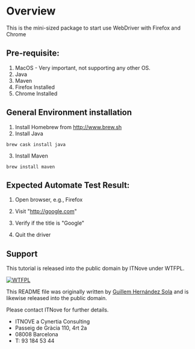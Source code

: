 # Overview

This is the mini-sized package to start use WebDriver with Firefox and Chrome

## Pre-requisite:
1. MacOS - Very important, not supporting any other OS.
2. Java
3. Maven
4. Firefox Installed
5. Chrome Installed

## General Environment installation
1. Install Homebrew from http://www.brew.sh
2. Install Java
```
brew cask install java
```
3. Install Maven
```
brew install maven
```

## Expected Automate Test Result:

1. Open browser, e.g., Firefox

2. Visit "http://google.com"

3. Verify if the title is "Google"

4. Quit the driver

## Support

This tutorial is released into the public domain by ITNove under WTFPL.

[![WTFPL](http://www.wtfpl.net/wp-content/uploads/2012/12/wtfpl-badge-1.png)](http://www.wtfpl.net/)

This README file was originally written by [Guillem Hernández Sola](https://www.linkedin.com/in/guillemhernandezsola/) and is likewise released into the public domain.

Please contact ITNove for further details.

* ITNOVE a Cynertia Consulting
* Passeig de Gràcia 110, 4rt 2a
* 08008 Barcelona
* T: 93 184 53 44